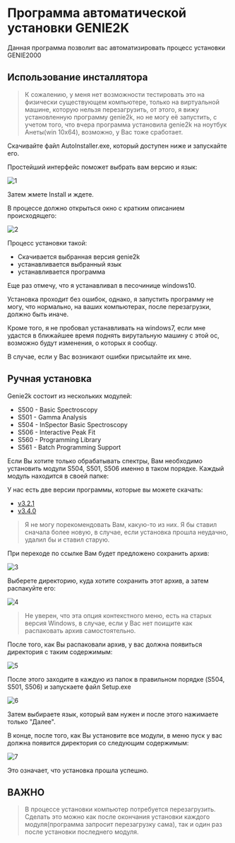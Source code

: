 # Программа автоматической установки GENIE2K

Данная программа позволит вас автоматизировать процесс установки GENIE2000

## Использование инсталлятора

> К сожалению, у меня нет возможности тестировать это на физически существующем компьютере, только на виртуальной машине, которую нельзя перезагрузить, от этого, я вижу установленную программу genie2k, но не могу её запустить, с учетом того, что вчера программа установила genie2k на ноутбук Анеты(win 10x64), возможно, у Вас тоже сработает.

Скачивайте файл AutoInstaller.exe, который доступен ниже и запускайте его.

Простейший интерфейс поможет выбрать вам версию и язык:

![1](https://sun9-39.userapi.com/c857436/v857436962/1a4218/JKpV7eqb1eU.jpg)

Затем жмете Install и ждете.

В процессе должно открыться окно с кратким описанием происходящего:

![2](https://sun9-24.userapi.com/c206516/v206516962/ac1c9/0HK9m0-gafU.jpg)

Процесс установки такой:

* Скачивается выбранная версия genie2k
* устанавливается выбранный язык
* устанавливается программа

Еще раз отмечу, что я устанавливал в песочинице windows10.

Установка проходит без ошибок, однако, я запустить программу не могу, что нормально,
на ваших компьютерах, после перезагрузки, должно быть иначе.

Кроме того, я не пробовал устанавливать на windows7, если мне удастся в ближайшее время поднять вирутальную машину с этой ос, возможно будут изменения, о которых я сообщу.

В случае, если у Вас возникают ошибки присылайте их мне.

## Ручная установка

Genie2k состоит из нескольких модулей:

* S500 - Basic Spectroscopy
* S501 - Gamma Analysis
* S504 - InSpector Basic Spectroscopy
* S506 - Interactive Peak Fit
* S560 - Programming Library
* S561 - Batch Programming Support

Если Вы хотите только обрабатывать спектры, Вам необходимо установить модули S504, S501, S506 именно в таком порядке. Каждый модуль находится в своей папке:

У нас есть две версии программы, которые вы можете скачать:

* [v3.2.1](https://disk.jinr.ru/index.php/s/X6DK44W7Fx2isEW/download)
* [v3.4.0](https://disk.jinr.ru/index.php/s/tjdgjkaDL99TXAj/download)

> Я не могу порекомендовать Вам, какую-то из них. Я бы ставил сначала более новую, в случае, если установка прошла неудачно, удалил бы и ставил старую.

При переходе по ссылке Вам будет предложено сохранить архив:

![3](https://sun9-23.userapi.com/c858532/v858532833/11df01/vMs7-LMAqVs.jpg)

Выберете директорию, куда хотите сохранить этот архив, а затем распакуйте его:

![4](https://sun9-30.userapi.com/c857416/v857416833/1b517d/LBKHF1rX-7g.jpg)

> Не уверен, что эта опция контекстного меню, есть на старых версия Windows, в случае, если у Вас нет поищите как распаковать архив самостоятельно.

После того, как Вы распаковали архив, у вас должна появиться директория с таким содержимым:

![5](https://sun9-20.userapi.com/c858532/v858532833/11df45/kePuNIrUcXU.jpg)

После этого заходите в каждую из папок в правильном порядке (S504, S501, S506) и запускаете файл Setup.exe

![6](https://sun9-28.userapi.com/c855724/v855724833/2110c7/xGL0gD6O7rw.jpg)


Затем выбираете язык, который вам нужен и после этого нажимаете только "Далее".

В конце, после того, как Вы установите все модули, в меню пуск у вас должна появится директория со следующим содержимым:

![7](https://sun9-58.userapi.com/c858532/v858532833/11df70/WNfAKu06Z4E.jpg)

Это означает, что установка прошла успешно.

## **ВАЖНО**

> В процессе установки компьютер потребуется перезагрузить. Сделать это можно как после окончания установки каждого модуля(программа запросит перезагрузку сама), так и один раз после установки последнего модуля.